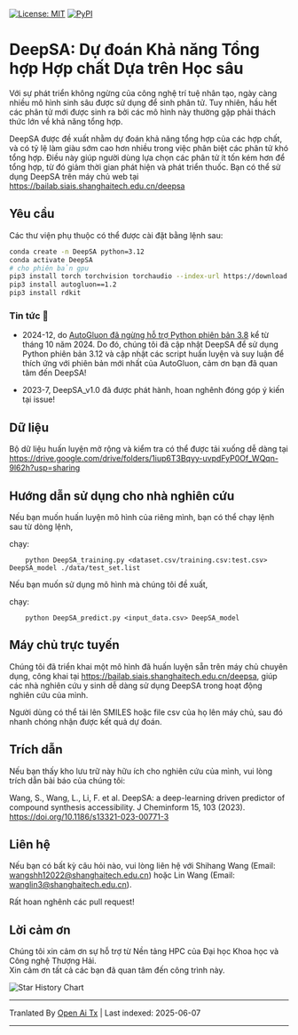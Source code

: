 [![License: MIT](https://img.shields.io/badge/License-MIT-yellow)](https://github.com/Shihang-Wang-58/DeepSA)
[![PyPI](https://img.shields.io/badge/PyPI-cyan)](https://pypi.org/project/deepsa)

# DeepSA: Dự đoán Khả năng Tổng hợp Hợp chất Dựa trên Học sâu

Với sự phát triển không ngừng của công nghệ trí tuệ nhân tạo, ngày càng nhiều mô hình sinh sâu được sử dụng để sinh phân tử. Tuy nhiên, hầu hết các phân tử mới được sinh ra bởi các mô hình này thường gặp phải thách thức lớn về khả năng tổng hợp.

DeepSA được đề xuất nhằm dự đoán khả năng tổng hợp của các hợp chất, và có tỷ lệ làm giàu sớm cao hơn nhiều trong việc phân biệt các phân tử khó tổng hợp. Điều này giúp người dùng lựa chọn các phân tử ít tốn kém hơn để tổng hợp, từ đó giảm thời gian phát hiện và phát triển thuốc. Bạn có thể sử dụng DeepSA trên máy chủ web tại https://bailab.siais.shanghaitech.edu.cn/deepsa<br/>

## Yêu cầu
Các thư viện phụ thuộc có thể được cài đặt bằng lệnh sau:
```bash
conda create -n DeepSA python=3.12
conda activate DeepSA
# cho phiên bản gpu
pip3 install torch torchvision torchaudio --index-url https://download.pytorch.org/whl/cu118
pip3 install autogluon==1.2
pip3 install rdkit
```
### Tin tức 🔔

* 2024-12, do [AutoGluon đã ngừng hỗ trợ Python phiên bản 3.8](https://github.com/autogluon/autogluon/pull/4512) kể từ tháng 10 năm 2024. Do đó, chúng tôi đã cập nhật DeepSA để sử dụng Python phiên bản 3.12 và cập nhật các script huấn luyện và suy luận để thích ứng với phiên bản mới nhất của AutoGluon, cảm ơn bạn đã quan tâm đến DeepSA!

* 2023-7, DeepSA_v1.0 đã được phát hành, hoan nghênh đóng góp ý kiến tại issue!

## Dữ liệu
Bộ dữ liệu huấn luyện mở rộng và kiểm tra có thể được tải xuống dễ dàng tại https://drive.google.com/drive/folders/1iup6T3Bqyy-uvpdFyP0Of_WQqn-9l62h?usp=sharing

## Hướng dẫn sử dụng cho nhà nghiên cứu
Nếu bạn muốn huấn luyện mô hình của riêng mình, bạn có thể chạy lệnh sau từ dòng lệnh,

chạy:
```
    python DeepSA_training.py <dataset.csv/training.csv:test.csv> DeepSA_model ./data/test_set.list
```
Nếu bạn muốn sử dụng mô hình mà chúng tôi đề xuất,

chạy:
```
    python DeepSA_predict.py <input_data.csv> DeepSA_model
```

## Máy chủ trực tuyến

Chúng tôi đã triển khai một mô hình đã huấn luyện sẵn trên máy chủ chuyên dụng, công khai tại https://bailab.siais.shanghaitech.edu.cn/deepsa, giúp các nhà nghiên cứu y sinh dễ dàng sử dụng DeepSA trong hoạt động nghiên cứu của mình.

Người dùng có thể tải lên SMILES hoặc file csv của họ lên máy chủ, sau đó nhanh chóng nhận được kết quả dự đoán.

## <span id="citelink">Trích dẫn</span>
Nếu bạn thấy kho lưu trữ này hữu ích cho nghiên cứu của mình, vui lòng trích dẫn bài báo của chúng tôi:

Wang, S., Wang, L., Li, F. et al. DeepSA: a deep-learning driven predictor of compound synthesis accessibility. J Cheminform 15, 103 (2023). https://doi.org/10.1186/s13321-023-00771-3

## Liên hệ
Nếu bạn có bất kỳ câu hỏi nào, vui lòng liên hệ với Shihang Wang (Email: wangshh12022@shanghaitech.edu.cn) hoặc Lin Wang (Email: wanglin3@shanghaitech.edu.cn).

Rất hoan nghênh các pull request!

## Lời cảm ơn
Chúng tôi xin cảm ơn sự hỗ trợ từ Nền tảng HPC của Đại học Khoa học và Công nghệ Thượng Hải.<br/>
Xin cảm ơn tất cả các bạn đã quan tâm đến công trình này.

![Star History Chart](https://api.star-history.com/svg?repos=Shihang-Wang-58/DeepSA&type=Date)

---

Tranlated By [Open Ai Tx](https://github.com/OpenAiTx/OpenAiTx) | Last indexed: 2025-06-07

---
